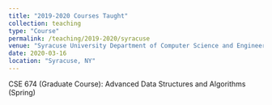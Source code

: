 ```yaml
---
title: "2019-2020 Courses Taught"
collection: teaching
type: "Course"
permalink: /teaching/2019-2020/syracuse
venue: "Syracuse University Department of Computer Science and Engineering (Part-Time Instructor)"
date: 2020-03-16
location: "Syracuse, NY"
---
```


CSE 674 (Graduate Course): Advanced Data Structures and Algorithms (Spring)